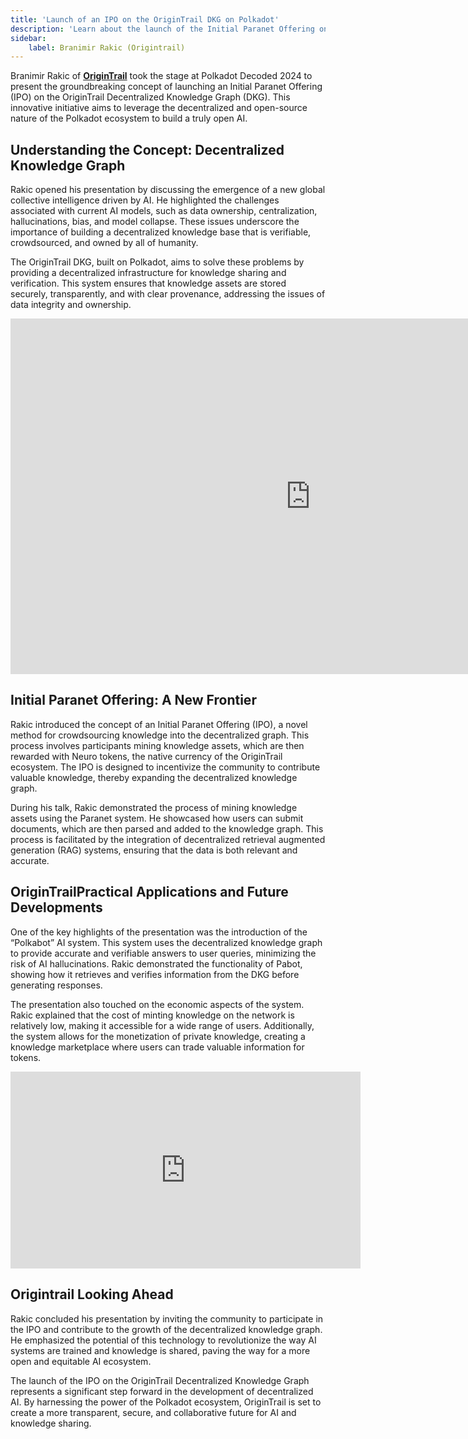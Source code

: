 ```yaml
---
title: 'Launch of an IPO on the OriginTrail DKG on Polkadot'
description: 'Learn about the launch of the Initial Paranet Offering on OriginTrail Decentralized Knowledge Graph at Polkadot Decoded 2024.'
sidebar:
    label: Branimir Rakic (Origintrail)
---
```

Branimir Rakic of [**OriginTrail**](https://dablock.com/dapps/neuroweb/) took the stage at Polkadot Decoded 2024 to present the groundbreaking concept of launching an Initial Paranet Offering (IPO) on the OriginTrail Decentralized Knowledge Graph (DKG). This innovative initiative aims to leverage the decentralized and open-source nature of the Polkadot ecosystem to build a truly open AI.

Understanding the Concept: Decentralized Knowledge Graph
--------------------------------------------------------

Rakic opened his presentation by discussing the emergence of a new global collective intelligence driven by AI. He highlighted the challenges associated with current AI models, such as data ownership, centralization, hallucinations, bias, and model collapse. These issues underscore the importance of building a decentralized knowledge base that is verifiable, crowdsourced, and owned by all of humanity.

The OriginTrail DKG, built on Polkadot, aims to solve these problems by providing a decentralized infrastructure for knowledge sharing and verification. This system ensures that knowledge assets are stored securely, transparently, and with clear provenance, addressing the issues of data integrity and ownership.

<iframe allowfullscreen="true" frameborder="0" height="569" mozallowfullscreen="true" src="https://docs.google.com/presentation/d/e/2PACX-1vS5nGxzQdDhOZ_bXKGSNwLvIZyk4RqomWdhA2Gj8LZyQy6wCKkhd2mrlJ5FaDCXFVJVuqQuhFRmz7UY/embed?start=false&loop=false&delayms=60000" webkitallowfullscreen="true" width="960"></iframe>

Initial Paranet Offering: A New Frontier
----------------------------------------

Rakic introduced the concept of an Initial Paranet Offering (IPO), a novel method for crowdsourcing knowledge into the decentralized graph. This process involves participants mining knowledge assets, which are then rewarded with Neuro tokens, the native currency of the OriginTrail ecosystem. The IPO is designed to incentivize the community to contribute valuable knowledge, thereby expanding the decentralized knowledge graph.

During his talk, Rakic demonstrated the process of mining knowledge assets using the Paranet system. He showcased how users can submit documents, which are then parsed and added to the knowledge graph. This process is facilitated by the integration of decentralized retrieval augmented generation (RAG) systems, ensuring that the data is both relevant and accurate.

OriginTrailPractical Applications and Future Developments
---------------------------------------------------------

One of the key highlights of the presentation was the introduction of the “Polkabot” AI system. This system uses the decentralized knowledge graph to provide accurate and verifiable answers to user queries, minimizing the risk of AI hallucinations. Rakic demonstrated the functionality of Pabot, showing how it retrieves and verifies information from the DKG before generating responses.

The presentation also touched on the economic aspects of the system. Rakic explained that the cost of minting knowledge on the network is relatively low, making it accessible for a wide range of users. Additionally, the system allows for the monetization of private knowledge, creating a knowledge marketplace where users can trade valuable information for tokens.

<iframe allow="accelerometer; autoplay; clipboard-write; encrypted-media; gyroscope; picture-in-picture; web-share" allowfullscreen="" frameborder="0" height="315" referrerpolicy="strict-origin-when-cross-origin" src="https://www.youtube.com/embed/kgCnQx2PKfA?si=84u9nz_5rsrIFz_z" title="YouTube video player" width="560"></iframe>

Origintrail Looking Ahead
-------------------------

Rakic concluded his presentation by inviting the community to participate in the IPO and contribute to the growth of the decentralized knowledge graph. He emphasized the potential of this technology to revolutionize the way AI systems are trained and knowledge is shared, paving the way for a more open and equitable AI ecosystem.

The launch of the IPO on the OriginTrail Decentralized Knowledge Graph represents a significant step forward in the development of decentralized AI. By harnessing the power of the Polkadot ecosystem, OriginTrail is set to create a more transparent, secure, and collaborative future for AI and knowledge sharing.